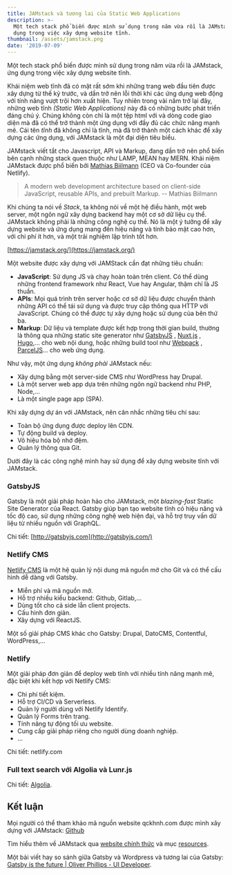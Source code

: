 ```yaml
---
title: JAMstack và tương lai của Static Web Applications
description: >-
  Một tech stack phổ biến được mình sử dụng trong năm vừa rồi là JAMstack, ứng
  dụng trong việc xây dựng website tĩnh.
thumbnail: /assets/jamstack.png
date: '2019-07-09'
---
```

Một tech stack phổ biến được mình sử dụng trong năm vừa rồi là JAMstack, ứng dụng trong việc xây dựng website tĩnh.

Khái niệm web tĩnh đã có mặt rất sớm khi những trang web đầu tiên được xây dựng từ thế kỷ trước, và dần trở nên lỗi thời khi các ứng dụng web động với tính năng vượt trội hơn xuất hiện. Tuy nhiên trong vài năm trở lại đây, những web tĩnh *(Static Web Applications)* này đã có những bước phát triển đáng chú ý. Chúng không còn chỉ là một tệp html với và dòng code giao diện mà đã có thể trở thành một ứng dụng với đầy đủ các chức năng mạnh mẽ. Cái tên *tĩnh* đã không chỉ là tĩnh, mà đã trở thành một cách khác để xây dựng các ứng dụng, với JAMstack là một đại diện tiêu biểu.

JAMstack viết tắt cho Javascript, API và Markup, đang dần trở nên phổ biến bên cạnh những stack quen thuộc như LAMP, MEAN hay MERN. Khái niệm JAMstack được phổ biến bởi [Mathias Biilmann](https://twitter.com/biilmann) (CEO và Co-founder của Netlify).
> A modern web development architecture based on client-side JavaScript, reusable APIs, and prebuilt Markup.
-- Mathias Biilmann

Khi chúng ta nói về *Stack*, ta không nói về một hệ điều hành, một web server, một ngôn ngữ xây dựng backend hay một cơ sở dữ liệu cụ thể. JAMstack không phải là những công nghệ cụ thể. Nó là một ý tưởng để xây dựng website và ứng dụng mang đến hiệu năng và tính bảo mật cao hơn, với chi phí ít hơn, và một trải nghiệm lập trình tốt hơn.

 [https://jamstack.org/](https://jamstack.org/) 

Một website được xây dựng với JAMStack cần đạt những tiêu chuẩn:

* **JavaScript**: Sử dụng JS và chạy hoàn toàn trên client. Có thể dùng những frontend framework như React, Vue hay Angular, thậm chí là JS thuần.
* **APIs**: Mọi quá trình trên server hoặc cơ sở dữ liệu được chuyển thành những API có thể tái sử dụng và được truy cập thông qua HTTP với JavaScript. Chúng có thể được tự xây dựng hoặc sử dụng của bên thứ ba.
* **Markup**: Dữ liệu và template được kết hợp trong thời gian build, thường là thông qua những static site generator như [GatsbyJS](https://gatsbyjs.org/) , [Nuxt.js](https://nuxtjs.org/) , [Hugo](https://gohugo.io/),… cho web nội dung, hoặc những build tool như [Webpack](https://webpack.js.org/) , [ParcelJS](https://parceljs.org/)… cho web ứng dụng.

Như vậy, một ứng dụng *không phải* JAMstack nếu:

* Xây dựng bằng một server-side CMS như WordPress hay Drupal.
* Là một server web app dựa trên những ngôn ngữ backend như PHP, Node,...
* Là một single page app (SPA).

Khi xây dựng dự án với JAMstack, nên cân nhắc những tiêu chí sau:

* Toàn bộ ứng dụng được deploy lên CDN.
* Tự động build và deploy.
* Vô hiệu hóa bộ nhớ đệm.
* Quản lý thông qua Git.

Dưới đây là các công nghệ mình hay sử dụng để xây dựng website tĩnh với JAMstack.

### GatsbyJS

Gatsby là một giải pháp hoàn hảo cho JAMstack, một *blazing-fast* Static Site Generator của React. Gatsby giúp bạn tạo website tĩnh có hiệu năng và tốc độ cao, sử dụng những công nghệ web hiện đại, và hỗ trợ truy vấn dữ liệu từ nhiều nguồn với GraphQL.

Chi tiết:  [http://gatsbyjs.com](http://gatsbyjs.com/) 

### Netlify CMS

[Netlify CMS](https://www.netlifycms.org/) là một hệ quản lý nội dung mã nguồn mở cho Git và có thể cấu hình dễ dàng với Gatsby.

* Miễn phí và mã nguồn mở.
* Hỗ trợ nhiều kiểu backend: Github, Gitlab,…
* Dùng tốt cho cả side lẫn client projects.
* Cấu hình đơn giản.
* Xây dựng với ReactJS.

Một số giải pháp CMS khác cho Gatsby: Drupal, DatoCMS, Contentful, WordPress,…

### Netlify

Một giải pháp đơn giản để deploy web tĩnh với nhiều tính năng mạnh mẽ, đặc biệt khi kết hợp với Netlify CMS:

* Chi phí tiết kiệm.
* Hỗ trợ CI/CD và Serverless.
* Quản lý người dùng với Netlify Identify.
* Quản lý Forms trên trang.
* Tính năng tự động tối ưu website.
* Cung cấp giải pháp riêng cho người dùng doanh nghiệp.
* …

Chi tiết: netlify.com

### Full text search với Algolia và Lunr.js

Chi tiết: [Algolia](https://www.algolia.com/).

## Kết luận
Mọi người có thể tham khảo mã nguồn website qckhnh.com được mình xây dựng với JAMstack: [Github](https://github.com/bkdev98/qckhnh.com)

Tìm hiểu thêm về JAMstack qua [website chính thức](https://jamstack.org/) và mục [resources](https://jamstack.org/resources/).

Một bài viết hay so sánh giữa Gatsby và Wordpress và tương lai của Gatsby: [Gatsby is the future | Oliver Phillips - UI Developer](https://oliverjam.es/blog/gatsby-future).
